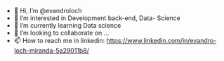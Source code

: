 - 👋 Hi, I’m @evandroloch
- 👀 I’m interested in Development back-end, Data- Science
- 🌱 I’m currently learning Data science
- 💞️ I’m looking to collaborate on ...
- 📫 How to reach me in linkedin: https://www.linkedin.com/in/evandro-loch-miranda-5a29011b8/

<!---
evandroloch/evandroloch is a ✨ special ✨ repository because its `README.md` (this file) appears on your GitHub profile.
You can click the Preview link to take a look at your changes.
--->
